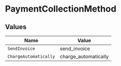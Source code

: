 # PaymentCollectionMethod


## Values

| Name                  | Value                 |
| --------------------- | --------------------- |
| `SendInvoice`         | send_invoice          |
| `ChargeAutomatically` | charge_automatically  |